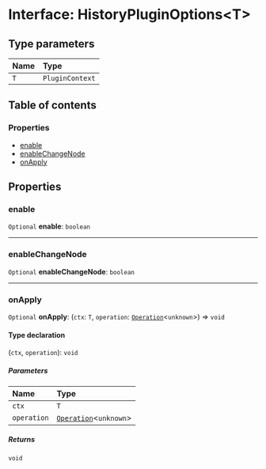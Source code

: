 # Interface: HistoryPluginOptions\<T>

## Type parameters

| Name | Type |
| :------ | :------ |
| `T` | `PluginContext` |

## Table of contents

### Properties

* [enable](/auto-docs/free-history-plugin/interfaces/HistoryPluginOptions.md#enable)
* [enableChangeNode](/auto-docs/free-history-plugin/interfaces/HistoryPluginOptions.md#enablechangenode)
* [onApply](/auto-docs/free-history-plugin/interfaces/HistoryPluginOptions.md#onapply)

## Properties

### enable

`Optional` **enable**: `boolean`

***

### enableChangeNode

`Optional` **enableChangeNode**: `boolean`

***

### onApply

`Optional` **onApply**: (`ctx`: `T`, `operation`: [`Operation`](/auto-docs/free-history-plugin/interfaces/Operation.md)<`unknown`>) => `void`

#### Type declaration

(`ctx`, `operation`): `void`

##### Parameters

| Name | Type |
| :------ | :------ |
| `ctx` | `T` |
| `operation` | [`Operation`](/auto-docs/free-history-plugin/interfaces/Operation.md)<`unknown`> |

##### Returns

`void`
